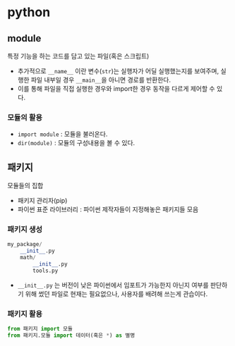 # python

## module
특정 기능을 하는 코드를 담고 있는 파일(혹은 스크립트)

- 추가적으로 `__name__` 이란 변수(`str`)는 실행자가 어딜 실행했는지를 보여주며, 실행한 파일 내부일 경우 `__main__`을 아니면 경로를 반환한다.
- 이를 통해 파일을 직접 실행한 경우와 import한 경우 동작을 다르게 제어할 수 있다.

### 모듈의 활용
- `import module` : 모듈을 불러온다.
- `dir(module)` : 모듈의 구성내용을 볼 수 있다. 

## 패키지
모듈들의 집합
-  패키지 관리자(pip)
- 파이썬 표준 라이브러리 : 파이썬 제작자들이 지정해놓은 패키지들 모음

### 패키지 생성
```python
my_package/
	__init__.py
	math/
		__init__.py
		tools.py
```
- `__init__.py` 는 버전이 낮은 파이썬에서 임포트가 가능한지 아닌지 여부를 판단하기 위해 썼던 파일로 현재는 필요없으나, 사용자를 배려해 쓰는게 관습이다.

### 패키지 활용
```python
from 패키지 import 모듈
from 패키지.모듈 import 데이터(혹은 *) as 별명
```